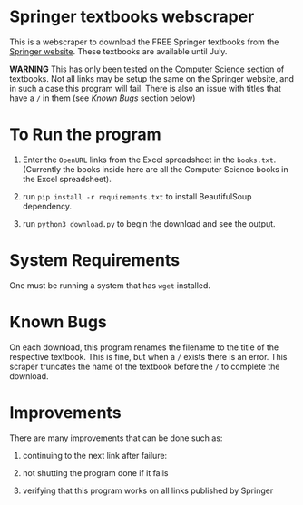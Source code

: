 # Springer textbooks webscraper

This is a webscraper to download the FREE Springer textbooks from the [Springer website](https://docs.google.com/spreadsheets/d/1JG1J1pynfh0NLWVsDX8Y9MhJoHSVoQX95IrU9uv4Qnw/edit#gid=1612330180). These textbooks are available until July.

**WARNING** This has only been tested on the Computer Science section of textbooks. Not all links may be setup the same on the Springer website, and in such a case this program will fail. There is also an issue with titles that have a `/` in them (see *Known Bugs* section below)

# To Run the program

1) Enter the `OpenURL` links from the Excel spreadsheet in the `books.txt`. (Currently the books inside here are all the Computer Science books in the Excel spreadsheet).

2) run `pip install -r requirements.txt` to install BeautifulSoup dependency.

3) run `python3 download.py` to begin the download and see the output.

# System Requirements
One must be running a system that has `wget` installed.

# Known Bugs
On each download, this program renames the filename to the title of the respective textbook.
This is fine, but when a `/` exists there is an error. This scraper truncates the name of the textbook before the `/` to complete the download.

# Improvements
There are many improvements that can be done such as:

1) continuing to the next link after failure:

2) not shutting the program done if it fails

3) verifying that this program works on all links published by Springer
